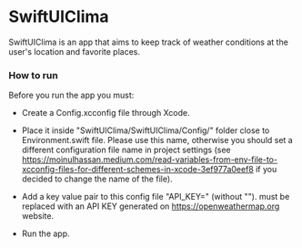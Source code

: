 # SwiftUIClima
SwiftUIClima is an app that aims to keep track of weather conditions at the user's location and favorite places.

### How to run
Before you run the app you must:

- Create a Config.xcconfig file through Xcode.

- Place it inside "SwiftUIClima/SwiftUIClima/Config/" folder close to Environment.swift file. Please use this name, otherwise you should set a different configuration file name in project settings (see https://moinulhassan.medium.com/read-variables-from-env-file-to-xcconfig-files-for-different-schemes-in-xcode-3ef977a0eef8 if you decided to change the name of the file).

- Add a key value pair to this config file "API_KEY=<your api key>" (without ""). <your api key> must be replaced with an API KEY generated on https://openweathermap.org website.

- Run the app.
